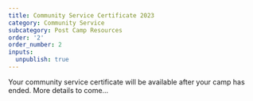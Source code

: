 ```yaml
---
title: Community Service Certificate 2023
category: Community Service
subcategory: Post Camp Resources
order: '2'
order_number: 2
inputs:
  unpublish: true
---
```

Your community service certificate will be available after your camp has ended. More details to come…